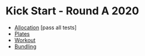 # Kick Start - Round A 2020

- [Allocation](https://codingcompetitions.withgoogle.com/kickstart/round/000000000019ffc7/00000000001d3f56) [pass all tests]
- [Plates](https://codingcompetitions.withgoogle.com/kickstart/round/000000000019ffc7/00000000001d40bb)
- [Workout](https://codingcompetitions.withgoogle.com/kickstart/round/000000000019ffc7/00000000001d3f5b)
- [Bundling](https://codingcompetitions.withgoogle.com/kickstart/round/000000000019ffc7/00000000001d3ff3)
